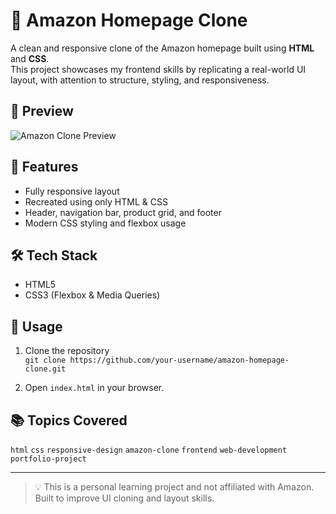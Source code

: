 # 🛒 Amazon Homepage Clone

A clean and responsive clone of the Amazon homepage built using **HTML** and **CSS**.  
This project showcases my frontend skills by replicating a real-world UI layout, with attention to structure, styling, and responsiveness.

## 📸 Preview

![Amazon Clone Preview](preview.png) <!-- Replace with your actual preview image or remove this section -->

## 🚀 Features

- Fully responsive layout  
- Recreated using only HTML & CSS  
- Header, navigation bar, product grid, and footer  
- Modern CSS styling and flexbox usage

## 🛠️ Tech Stack

- HTML5  
- CSS3 (Flexbox & Media Queries)


## 📌 Usage

1. Clone the repository  
   `git clone https://github.com/your-username/amazon-homepage-clone.git`

2. Open `index.html` in your browser.

## 📚 Topics Covered

`html` `css` `responsive-design` `amazon-clone` `frontend` `web-development` `portfolio-project`

---

> 💡 This is a personal learning project and not affiliated with Amazon. Built to improve UI cloning and layout skills.


